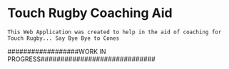 # Touch Rugby Coaching Aid
`This Web Application was created to help in the aid of coaching for Touch Rugby... Say Bye Bye to Cones` 

##################WORK IN PROGRESS#############################